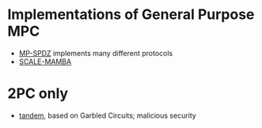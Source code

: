 # Implementations of General Purpose MPC

- [MP-SPDZ](https://github.com/data61/MP-SPDZ) implements many different protocols
- [SCALE-MAMBA](https://github.com/KULeuven-COSIC/SCALE-MAMBA)

# 2PC only

- [tandem](https://github.com/sine-fdn/tandem), based on Garbled Circuits; malicious security
